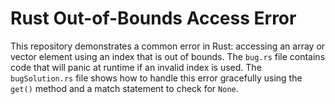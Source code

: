 # Rust Out-of-Bounds Access Error

This repository demonstrates a common error in Rust: accessing an array or vector element using an index that is out of bounds.  The `bug.rs` file contains code that will panic at runtime if an invalid index is used.  The `bugSolution.rs` file shows how to handle this error gracefully using the `get()` method and a match statement to check for `None`. 
